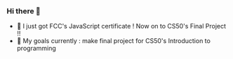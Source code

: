 ### Hi there 👋
- 🌱 I just got FCC's JavaScript certificate ! Now on to CS50's Final Project !!
- 🔭 My goals currently : make final project for CS50's Introduction to programming 
<!--
**web-Nuo/web-Nuo** is a ✨ _special_ ✨ repository because its `README.md` (this file) appears on your GitHub profile.

Here are some ideas to get you started:

- 🔭 I’m currently working on ...
- 🌱 I’m currently learning ...
- 👯 I’m looking to collaborate on ...
- 🤔 I’m looking for help with ...
- 💬 Ask me about ...
- 📫 How to reach me: ...
- 😄 Pronouns: ...
- ⚡ Fun fact: ...
-->
